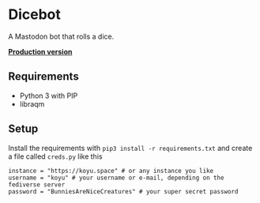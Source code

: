 # Dicebot

A Mastodon bot that rolls a dice.

<a rel="me" href="https://koyu.space/@dicebot" target="_blank">**Production version**</a>

## Requirements

- Python 3 with PIP
- libraqm

## Setup

Install the requirements with `pip3 install -r requirements.txt` and create a file called `creds.py` like this

```
instance = "https://koyu.space" # or any instance you like
username = "koyu" # your username or e-mail, depending on the fediverse server
password = "BunniesAreNiceCreatures" # your super secret password
```

